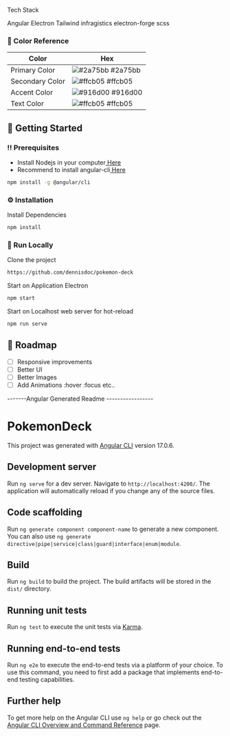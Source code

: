 Tech Stack


Angular
Electron
Tailwind
infragistics
electron-forge
scss


### :art: Color Reference
| Color | Hex |
| --------------- | ---------------------------------------------------------------- |
| Primary Color | ![#2a75bb](https://via.placeholder.com/10/2a75bb?text=+) #2a75bb |
| Secondary Color | ![#ffcb05](https://via.placeholder.com/10/ffcb05?text=+) #ffcb05 |
| Accent Color | ![#916d00](https://via.placeholder.com/10/916d00?text=+) #916d00 |
| Text Color | ![#ffcb05](https://via.placeholder.com/10/ffcb05?text=+) #ffcb05 |

## :toolbox: Getting Started

### :bangbang: Prerequisites

- Install Nodejs in your computer<a href="https://nodejs.org/en/"> Here</a>
- Recommend to install angular-cli<a href="https://angular.io/cli"> Here</a>
```bash
npm install -g @angular/cli
```


### :gear: Installation

Install Dependencies
```bash
npm install
```


### :running: Run Locally

Clone the project

```bash
https://github.com/dennisdoc/pokemon-deck
```
Start on Application Electron
```bash
npm start
```
Start on Localhost web server for hot-reload
```bash
npm run serve
```


## :compass: Roadmap

* [ ] Responsive improvements
* [ ] Better UI
* [ ] Better Images
* [ ] Add Animations :hover :focus etc..

-------Angular Generated Readme -----------------


# PokemonDeck

This project was generated with [Angular CLI](https://github.com/angular/angular-cli) version 17.0.6.

## Development server

Run `ng serve` for a dev server. Navigate to `http://localhost:4200/`. The application will automatically reload if you change any of the source files.

## Code scaffolding

Run `ng generate component component-name` to generate a new component. You can also use `ng generate directive|pipe|service|class|guard|interface|enum|module`.

## Build

Run `ng build` to build the project. The build artifacts will be stored in the `dist/` directory.

## Running unit tests

Run `ng test` to execute the unit tests via [Karma](https://karma-runner.github.io).

## Running end-to-end tests

Run `ng e2e` to execute the end-to-end tests via a platform of your choice. To use this command, you need to first add a package that implements end-to-end testing capabilities.

## Further help

To get more help on the Angular CLI use `ng help` or go check out the [Angular CLI Overview and Command Reference](https://angular.io/cli) page.

